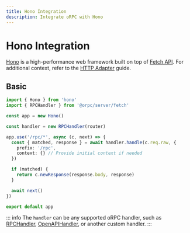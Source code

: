 ```yaml
---
title: Hono Integration
description: Integrate oRPC with Hono
---
```


# Hono Integration

[Hono](https://honojs.dev/) is a high-performance web framework built on top of [Fetch API](https://developer.mozilla.org/en-US/docs/Web/API/Fetch_API). For additional context, refer to the [HTTP Adapter](/docs/adapters/http) guide.

## Basic

```ts
import { Hono } from 'hono'
import { RPCHandler } from '@orpc/server/fetch'

const app = new Hono()

const handler = new RPCHandler(router)

app.use('/rpc/*', async (c, next) => {
  const { matched, response } = await handler.handle(c.req.raw, {
    prefix: '/rpc',
    context: {} // Provide initial context if needed
  })

  if (matched) {
    return c.newResponse(response.body, response)
  }

  await next()
})

export default app
```

::: info
The `handler` can be any supported oRPC handler, such as [RPCHandler](/docs/rpc-handler), [OpenAPIHandler](/docs/openapi/openapi-handler), or another custom handler.
:::
